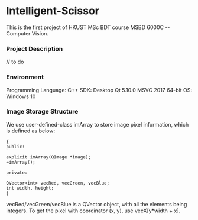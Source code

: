 # Intelligent-Scissor

This is the first project of HKUST MSc BDT course MSBD 6000C -- Computer Vision.

### Project Description

// to do

### Environment

Programming Language: C++
SDK: Desktop Qt 5.10.0  MSVC 2017 64-bit
OS: Windows 10

### Image Storage Structure

We use user-defined-class imArray to store image pixel information, which is defined as below:

    {
    public:
    
    explicit imArray(QImage *image);
    ~imArray();
    
    private:
    
    QVector<int> vecRed, vecGreen, vecBlue;
    int width, height;
    }

vecRed/vecGreen/vecBlue is a QVector object, with all the elements being integers. To get the pixel with coordinator (x, y), use vecX[y*width + x].

